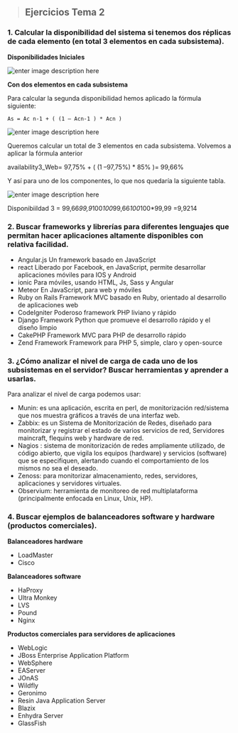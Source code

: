 

> ## Ejercicios Tema 2

### **1. Calcular la disponibilidad del sistema si tenemos dos réplicas de cada elemento (en total 3 elementos en cada subsistema).**

**Disponibilidades Iniciales**

![enter image description here](http://imageshack.com/a/img922/8801/spxDqy.png)


**Con dos elementos en cada subsistema**

Para calcular la segunda disponibilidad hemos aplicado la fórmula siguiente:

	As = Ac n-1 + ( (1 – Acn-1 ) * Acn )
	
![enter image description here](http://imageshack.com/a/img923/5223/pH3GFu.png)

Queremos calcular un total de 3 elementos en cada subsistema. 
Volvemos a aplicar la fórmula anterior

availability3_Web= 97,75% + ( (1 –97,75%) *  85% )= 99,66%

Y así para uno de los componentes, lo que nos quedaría la siguiente tabla.

![enter image description here](http://imageshack.com/a/img923/9177/1bc69F.png)

Disponibiildad 3 = 99,66*99,9*100*100*99,66*100*100*99,99 =9,9214



### **2. Buscar frameworks y librerías para diferentes lenguajes que permitan hacer aplicaciones altamente disponibles con relativa facilidad.**

- Angular.js	Un framework basado en JavaScript
- react	Liberado por Facebook, en JavaScript, permite desarrollar aplicaciones móviles para IOS y Android
- ionic	Para móviles, usando HTML, Js, Sass y Angular
- Meteor	En JavaScript, para web y móviles
- Ruby on Rails	Framework MVC basado en Ruby, orientado al desarrollo de aplicaciones web
- CodeIgniter	Poderoso framework PHP liviano y rápido
- Django	Framework Python que promueve el desarrollo rápido y el diseño limpio
- CakePHP	Framework MVC para PHP de desarrollo rápido
- Zend Framework	Framework para PHP 5, simple, claro y open-source


### **3. ¿Cómo analizar el nivel de carga de cada uno de los subsistemas en el servidor? Buscar herramientas y aprender a usarlas.**

Para analizar el nivel de carga podemos usar:

 - Munin: es una aplicación, escrita en perl, de monitorización red/sistema que nos muestra gráficos a través de una interfaz web.
 -  Zabbix: es un Sistema de Monitorización de Redes, diseñado para monitorizar y registrar el estado de varios servicios de red, Servidores maincraft, flequins web y hardware de red.
 - Nagios : sistema de monitorización de redes ampliamente utilizado, de código abierto, que vigila los equipos (hardware) y servicios (software) que se especifiquen, alertando cuando el comportamiento de los mismos no sea el deseado.
 - Zenoss: para monitorizar almacenamiento, redes, servidores, aplicaciones y servidores virtuales.
 - Observium: herramienta de monitoreo de red multiplataforma (principalmente enfocada en Linux, Unix, HP).

### **4. Buscar ejemplos de balanceadores software y hardware (productos comerciales).**

**Balanceadores hardware**

- LoadMaster
- Cisco

**Balanceadores software**


- HaProxy
- Ultra Monkey
- LVS
- Pound
- Nginx

**Productos comerciales para servidores de aplicaciones**

- WebLogic 
-  JBoss Enterprise Application Platform
-  WebSphere 
-  EAServer
- JOnAS
- Wildfly 
- Geronimo 
- Resin Java Application Server 
-  Blazix 
-  Enhydra Server 
- GlassFish 




